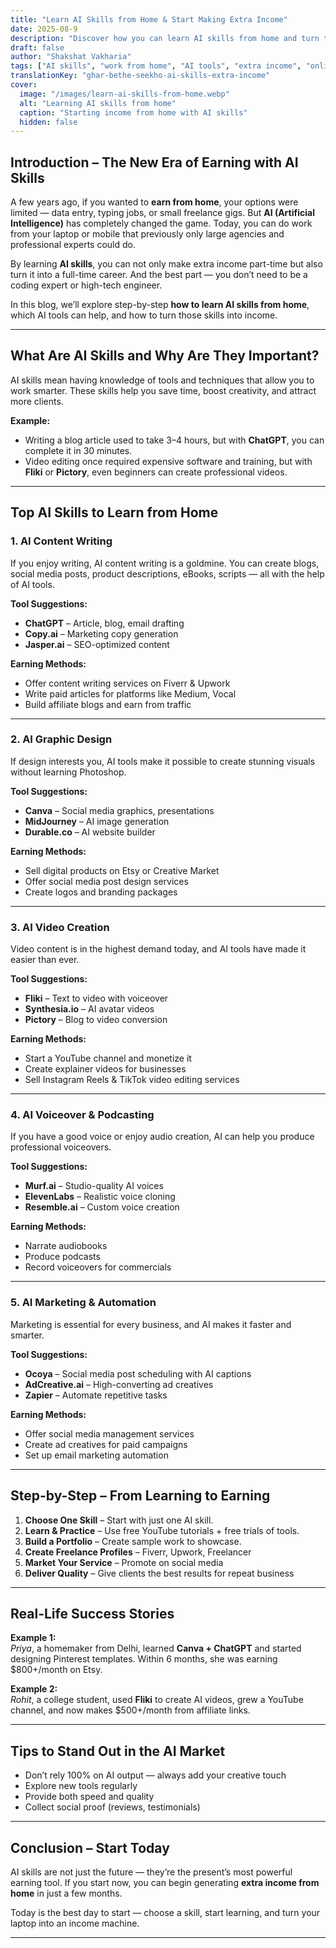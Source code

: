 ```yaml
---
title: "Learn AI Skills from Home & Start Making Extra Income"
date: 2025-08-9
description: "Discover how you can learn AI skills from home and turn them into extra income — step-by-step guide, useful tools, and real success stories."
draft: false
author: "Shakshat Vakharia"
tags: ["AI skills", "work from home", "AI tools", "extra income", "online earning"]
translationKey: "ghar-bethe-seekho-ai-skills-extra-income"
cover:
  image: "/images/learn-ai-skills-from-home.webp"
  alt: "Learning AI skills from home"
  caption: "Starting income from home with AI skills"
  hidden: false
---
```


## Introduction – The New Era of Earning with AI Skills

A few years ago, if you wanted to **earn from home**, your options were limited — data entry, typing jobs, or small freelance gigs. But **AI (Artificial Intelligence)** has completely changed the game. Today, you can do work from your laptop or mobile that previously only large agencies and professional experts could do.  

By learning **AI skills**, you can not only make extra income part-time but also turn it into a full-time career. And the best part — you don’t need to be a coding expert or high-tech engineer.  

In this blog, we’ll explore step-by-step **how to learn AI skills from home**, which AI tools can help, and how to turn those skills into income.

---

## What Are AI Skills and Why Are They Important?

AI skills mean having knowledge of tools and techniques that allow you to work smarter. These skills help you save time, boost creativity, and attract more clients.  

**Example:**  
- Writing a blog article used to take 3–4 hours, but with **ChatGPT**, you can complete it in 30 minutes.  
- Video editing once required expensive software and training, but with **Fliki** or **Pictory**, even beginners can create professional videos.  

---

## Top AI Skills to Learn from Home

### 1. AI Content Writing
If you enjoy writing, AI content writing is a goldmine. You can create blogs, social media posts, product descriptions, eBooks, scripts — all with the help of AI tools.  

**Tool Suggestions:**  
- **ChatGPT** – Article, blog, email drafting  
- **Copy.ai** – Marketing copy generation  
- **Jasper.ai** – SEO-optimized content  

**Earning Methods:**  
- Offer content writing services on Fiverr & Upwork  
- Write paid articles for platforms like Medium, Vocal  
- Build affiliate blogs and earn from traffic  

---

### 2. AI Graphic Design
If design interests you, AI tools make it possible to create stunning visuals without learning Photoshop.  

**Tool Suggestions:**  
- **Canva** – Social media graphics, presentations  
- **MidJourney** – AI image generation  
- **Durable.co** – AI website builder  

**Earning Methods:**  
- Sell digital products on Etsy or Creative Market  
- Offer social media post design services  
- Create logos and branding packages  

---

### 3. AI Video Creation
Video content is in the highest demand today, and AI tools have made it easier than ever.  

**Tool Suggestions:**  
- **Fliki** – Text to video with voiceover  
- **Synthesia.io** – AI avatar videos  
- **Pictory** – Blog to video conversion  

**Earning Methods:**  
- Start a YouTube channel and monetize it  
- Create explainer videos for businesses  
- Sell Instagram Reels & TikTok video editing services  

---

### 4. AI Voiceover & Podcasting
If you have a good voice or enjoy audio creation, AI can help you produce professional voiceovers.  

**Tool Suggestions:**  
- **Murf.ai** – Studio-quality AI voices  
- **ElevenLabs** – Realistic voice cloning  
- **Resemble.ai** – Custom voice creation  

**Earning Methods:**  
- Narrate audiobooks  
- Produce podcasts  
- Record voiceovers for commercials  

---

### 5. AI Marketing & Automation
Marketing is essential for every business, and AI makes it faster and smarter.  

**Tool Suggestions:**  
- **Ocoya** – Social media post scheduling with AI captions  
- **AdCreative.ai** – High-converting ad creatives  
- **Zapier** – Automate repetitive tasks  

**Earning Methods:**  
- Offer social media management services  
- Create ad creatives for paid campaigns  
- Set up email marketing automation  

---

## Step-by-Step – From Learning to Earning

1. **Choose One Skill** – Start with just one AI skill.  
2. **Learn & Practice** – Use free YouTube tutorials + free trials of tools.  
3. **Build a Portfolio** – Create sample work to showcase.  
4. **Create Freelance Profiles** – Fiverr, Upwork, Freelancer  
5. **Market Your Service** – Promote on social media  
6. **Deliver Quality** – Give clients the best results for repeat business  

---

## Real-Life Success Stories

**Example 1:**  
*Priya*, a homemaker from Delhi, learned **Canva + ChatGPT** and started designing Pinterest templates. Within 6 months, she was earning $800+/month on Etsy.  

**Example 2:**  
*Rohit*, a college student, used **Fliki** to create AI videos, grew a YouTube channel, and now makes $500+/month from affiliate links.  

---

## Tips to Stand Out in the AI Market

- Don’t rely 100% on AI output — always add your creative touch  
- Explore new tools regularly  
- Provide both speed and quality  
- Collect social proof (reviews, testimonials)  

---

## Conclusion – Start Today

AI skills are not just the future — they’re the present’s most powerful earning tool. If you start now, you can begin generating **extra income from home** in just a few months.  

Today is the best day to start — choose a skill, start learning, and turn your laptop into an income machine.

---

